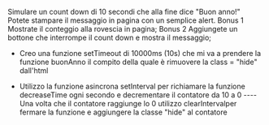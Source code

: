 Simulare un count down di 10 secondi che alla fine dice "Buon anno!"
Potete stampare il messaggio in pagina con un semplice alert.
Bonus 1
Mostrate il conteggio alla rovescia in pagina;
Bonus 2
Aggiungete un bottone che interrompe il count down e mostra il messaggio;

- Creo una funzione setTimeout di 10000ms (10s) che mi va a prendere la funzione buonAnno il compito della quale è rimuovere la class = "hide" dall'html

- Utilizzo la funzione asincrona setInterval per richiamare la funzione decreaseTime ogni secondo e decrementare il contatore da 10 a 0
---- Una volta che il contatore raggiunge lo 0 utilizzo clearIntervalper fermare la funzione e aggiungere la classe "hide" al contatore